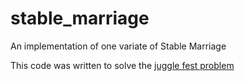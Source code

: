 # stable_marriage
An implementation of one variate of Stable Marriage

This code was written to solve the [juggle fest problem](http://www.yodlecareers.com/puzzles/jugglefest.html)
